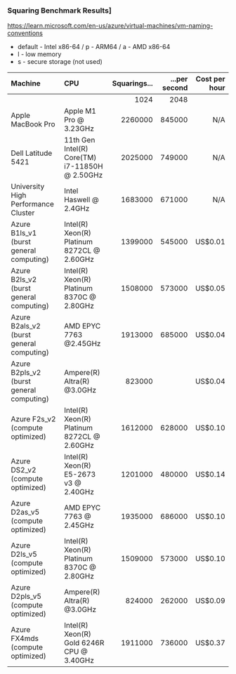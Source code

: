 ### Squaring Benchmark Results]
https://learn.microsoft.com/en-us/azure/virtual-machines/vm-naming-conventions
- default - Intel x86-64 / p - ARM64 / a - AMD x86-64 
- l - low memory
- s - secure storage (not used)

| Machine                                  | CPU                                            | Squarings... | ...per second | Cost per hour |
|:-----------------------------------------|:-----------------------------------------------|-------------:|--------------:|--------------:|
|                                          |                                                |         1024 |          2048 |               |
| Apple MacBook Pro                        | Apple M1 Pro @ 3.23GHz                         |      2260000 |        845000 |           N/A |
| Dell Latitude 5421                       | 11th Gen Intel(R) Core(TM) i7-11850H @ 2.50GHz |      2025000 |        749000 |           N/A |
| University High Performance Cluster      | Intel Haswell @ 2.4GHz                         |      1683000 |        671000 |           N/A | 
| Azure B1ls_v1 (burst general computing)  | Intel(R) Xeon(R) Platinum 8272CL @ 2.60GHz     |      1399000 |        545000 |       US$0.01 |
| Azure B2ls_v2 (burst general computing)  | Intel(R) Xeon(R) Platinum 8370C @ 2.80GHz      |      1508000 |        573000 |       US$0.05 |
| Azure B2als_v2 (burst general computing) | AMD EPYC 7763 @2.45GHz                         |      1913000 |        685000 |       US$0.04 |
| Azure B2pls_v2 (burst general computing) | Ampere(R) Altra(R) @3.0GHz                     |       823000 |               |       US$0.04 |
| Azure F2s_v2 (compute optimized)         | Intel(R) Xeon(R) Platinum 8272CL @ 2.60GHz     |      1612000 |        628000 |       US$0.10 |
| Azure DS2_v2 (compute optimized)         | Intel(R) Xeon(R) E5-2673 v3 @ 2.40GHz          |      1201000 |        480000 |       US$0.14 |
| Azure D2as_v5 (compute optimized)        | AMD EPYC 7763 @ 2.45GHz                        |      1935000 |        686000 |       US$0.10 |
| Azure D2ls_v5 (compute optimized)        | Intel(R) Xeon(R) Platinum 8370C @ 2.80GHz      |      1509000 |        573000 |       US$0.10 |
| Azure D2pls_v5 (compute optimized)       | Ampere(R) Altra(R) @3.0GHz                     |       824000 |        262000 |       US$0.09 |
| Azure FX4mds (compute optimized)         | Intel(R) Xeon(R) Gold 6246R CPU @ 3.40GHz      |      1911000 |        736000 |       US$0.37 |